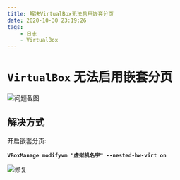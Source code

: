 ```yaml
---
title: 解决VirtualBox无法启用嵌套分页
date: 2020-10-30 23:19:26
tags:
    - 日志
    - VirtualBox
---
```

# `VirtualBox` 无法启用嵌套分页
![问题截图](/images/virtualbox/nested.png)

## 解决方式

开启嵌套分页:

**`VBoxManage modifyvm "虚拟机名字" --nested-hw-virt on`**  

![修复](/images/virtualbox/nested-fixs.png)

